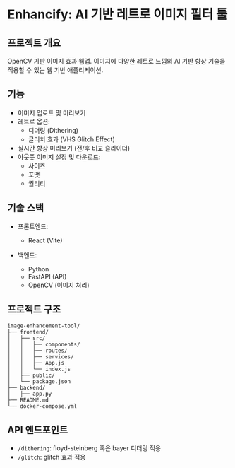 # Enhancify: AI 기반 레트로 이미지 필터 툴

## 프로젝트 개요

OpenCV 기반 이미지 효과 웹앱.
이미지에 다양한 레트로 느낌의 AI 기반 향상 기술을 적용할 수 있는 웹 기반 애플리케이션.


## 기능

- 이미지 업로드 및 미리보기
- 레트로 옵션:
  - 디더링 (Dithering)
  - 글리치 효과 (VHS Glitch Effect)
- 실시간 향상 미리보기 (전/후 비교 슬라이더)
- 아웃풋 이미지 설정 및 다운로드:
  - 사이즈
  - 포맷
  - 퀄리티

## 기술 스택

- 프론트엔드:
  - React (Vite)

- 백엔드:
  - Python
  - FastAPI (API)
  - OpenCV (이미지 처리)

## 프로젝트 구조

```text
image-enhancement-tool/
├── frontend/
│   ├── src/
│   │   ├── components/
│   │   ├── routes/
│   │   ├── services/
│   │   ├── App.js
│   │   └── index.js
│   ├── public/
│   └── package.json
├── backend/
│   ├── app.py
├── README.md
└── docker-compose.yml
```

## API 엔드포인트

- `/dithering`: floyd-steinberg 혹은 bayer 디더링 적용
- `/glitch`: glitch 효과 적용

